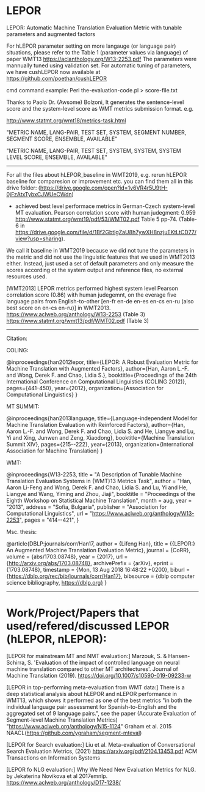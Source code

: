 # LEPOR
LEPOR: Automatic Machine Translation Evaluation Metric with tunable parameters and augmented factors

For hLEPOR parameter setting on more langauge (or language pair) situations, please refer to the Table 1 (parameter values via language) of paper WMT13 https://aclanthology.org/W13-2253.pdf The parameters were mannually tuned using validation set. For automatic tuning of parameters, we have cushLEPOR now available at https://github.com/poethan/cushLEPOR 


cmd command example:
Perl the-evaluation-code.pl > score-file.txt

Thanks to Paolo Dr. (Awsome) Bolzoni, It generates the sentence-level score and the system-level score as WMT metrics submission format. e.g. 

http://www.statmt.org/wmt18/metrics-task.html 

"METRIC NAME, LANG-PAIR, TEST SET, SYSTEM, SEGMENT NUMBER, SEGMENT SCORE, ENSEMBLE, AVAILABLE"

"METRIC NAME, LANG-PAIR, TEST SET, SYSTEM, SYSTEM, SYSTEM LEVEL SCORE, ENSEMBLE, AVAILABLE"

-------------
For all the files about hLEPOR_baseline in WMT2019, e.g. rerun hLEPOR baseline for comparesion or improvement etc. you can find them all in this drive folder: (https://drive.google.com/open?id=1v6VR4r5U9tH-0jFzAtxTybxCJWUeCWdn)

- achieved best level performace metrics in German-Czech system-level MT evaluation. Pearson correlation score with human judegment: 0.959 http://www.statmt.org/wmt19/pdf/53/WMT02.pdf Table 5 pp-74. (Table-6 in https://drive.google.com/file/d/1Bf2GbtlgZaU8h7ywXH8nzjuEKtLtCD77/view?usp=sharing). 

We call it baseline in WMT2019 because we did not tune the parameters in the metric and did not use the linguistic features that we used in WMT2013 either. Instead, just used a set of default parameters and only measure the scores according ot the system output and reference files, no external resources used.


[WMT2013]
LEPOR metrics performed highest system level Pearson correlation score (0.86) with human judegemnt, on the everage five language pairs from English-to-other [en-fr en-de en-es en-cs en-ru (also best score on en-cs en-ru)] in WMT2013. https://www.aclweb.org/anthology/W13-2253 (Table 3)
 https://www.statmt.org/wmt13/pdf/WMT02.pdf (Table 3)

-------------
Citation:

COLING:

@inproceedings{han2012lepor,
  title={LEPOR: A Robust Evaluation Metric for Machine Translation with Augmented Factors},
  author={Han, Aaron L.-F. and Wong, Derek F. and Chao, Lidia S.},
  booktitle={Proceedings of the 24th International Conference on Computational Linguistics (COLING 2012)},
  pages={441-450},
  year={2012},
  organization={Association for Computational Linguistics}
}

MT SUMMIT:

@inproceedings{han2013language,
  title={Language-independent Model for Machine Translation Evaluation with Reinforced Factors},
  author={Han, Aaron L.-F. and Wong, Derek F. and Chao, Lidia S. and He, Liangye and Lu, Yi and Xing, Junwen and Zeng, Xiaodong},
  booktitle={Machine Translation Summit XIV},
  pages={215--222},
  year={2013},
  organization={International Association for Machine Translation}
}

WMT:

@inproceedings{W13-2253,
    title = "A Description of Tunable Machine Translation Evaluation Systems in {WMT}13 Metrics Task",
    author = "Han, Aaron Li-Feng  and
      Wong, Derek F.  and
      Chao, Lidia S.  and
      Lu, Yi  and
      He, Liangye  and
      Wang, Yiming  and
      Zhou, Jiaji",
    booktitle = "Proceedings of the Eighth Workshop on Statistical Machine Translation",
    month = aug,
    year = "2013",
    address = "Sofia, Bulgaria",
    publisher = "Association for Computational Linguistics",
    url = "https://www.aclweb.org/anthology/W13-2253",
    pages = "414--421",
}

Msc. thesis:

@article{DBLP:journals/corr/Han17,
  author    = {Lifeng Han},
  title     = {{LEPOR:} An Augmented Machine Translation Evaluation Metric},
  journal   = {CoRR},
  volume    = {abs/1703.08748},
  year      = {2017},
  url       = {http://arxiv.org/abs/1703.08748},
  archivePrefix = {arXiv},
  eprint    = {1703.08748},
  timestamp = {Mon, 13 Aug 2018 16:48:22 +0200},
  biburl    = {https://dblp.org/rec/bib/journals/corr/Han17},
  bibsource = {dblp computer science bibliography, https://dblp.org}
}

-------------

# Work/Project/Papers that used/refered/discussed LEPOR (hLEPOR, nLEPOR):

[LEPOR for mainstream MT and NMT evaluation:]
Marzouk, S. & Hansen-Schirra, S. 'Evaluation of the impact of controlled language on neural machine translation compared to other MT architectures'. Journal of Machine Translation (2019). https://doi.org/10.1007/s10590-019-09233-w

[LEPOR in top-performing meta-evaluation from WMT data:]
There is a deep statistical analysis about hLEPOR and nLEPOR performance in WMT13, which shows it performed as one of the best metrics "in both the individual language pair assessment for Spanish-to-English and the aggregated set of 9 language pairs.", see the paper (Accurate Evaluation of Segment-level Machine Translation Metrics) "https://www.aclweb.org/anthology/N15-1124" Graham et al. 2015 NAACL(https://github.com/ygraham/segment-mteval)

[LEPOR for Search evaluation:]
Liu et al. Meta-evaluation of Conversational Search Evaluation Metrics, (2021) https://arxiv.org/pdf/2104.13453.pdf ACM Transactions on Information Systems 

[LEPOR fo NLG evaluation:]
Why We Need New Evaluation Metrics for NLG. by Jekaterina Novikova et al 2017emnlp. https://www.aclweb.org/anthology/D17-1238/





